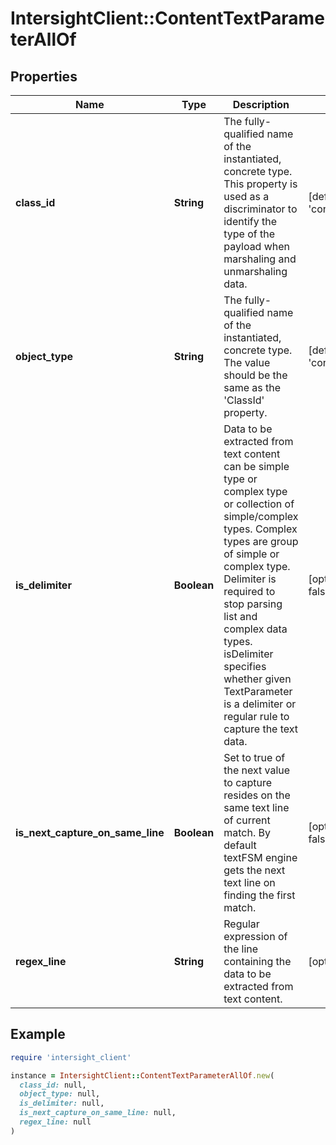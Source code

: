 # IntersightClient::ContentTextParameterAllOf

## Properties

| Name | Type | Description | Notes |
| ---- | ---- | ----------- | ----- |
| **class_id** | **String** | The fully-qualified name of the instantiated, concrete type. This property is used as a discriminator to identify the type of the payload when marshaling and unmarshaling data. | [default to &#39;content.TextParameter&#39;] |
| **object_type** | **String** | The fully-qualified name of the instantiated, concrete type. The value should be the same as the &#39;ClassId&#39; property. | [default to &#39;content.TextParameter&#39;] |
| **is_delimiter** | **Boolean** | Data to be extracted from text content can be simple type or complex type or collection of simple/complex types. Complex types are group of simple or complex type. Delimiter is required to stop parsing list and complex data types. isDelimiter specifies whether given TextParameter is a delimiter or regular rule to capture the text data. | [optional][default to false] |
| **is_next_capture_on_same_line** | **Boolean** | Set to true of the next value to capture resides on the same text line of current match. By default textFSM engine gets the next text line on finding the first match. | [optional][default to false] |
| **regex_line** | **String** | Regular expression of the line containing the data to be extracted from text content. | [optional] |

## Example

```ruby
require 'intersight_client'

instance = IntersightClient::ContentTextParameterAllOf.new(
  class_id: null,
  object_type: null,
  is_delimiter: null,
  is_next_capture_on_same_line: null,
  regex_line: null
)
```

